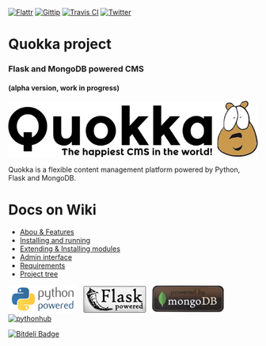 [![Flattr](http://api.flattr.com/button/flattr-badge-large.png)](http://flattr.com/thing/1680610/rochacbrunoquokka-on-GitHub)
[![Gittip](http://badgr.co/gittip/rochacbruno.png)](https://www.gittip.com/rochacbruno/)
[![Travis CI](http://badgr.co/travis-ci/pythonhub%2Fquokka.png)](https://travis-ci.org/pythonhub/quokka)
[![Twitter](http://badgr.co/twitter/@quokkaproject.png?bg=%2302779E)](http://twitter.com/quokkaproject)

Quokka project
===============================================

### Flask and MongoDB powered CMS
#### (alpha version, work in progress)

<p align="center">
<img src="docs/logo.png" alt="quokka cms" />
</p>


Quokka is a flexible content management platform powered by Python, Flask and MongoDB.


Docs on Wiki
===============================================

* [Abou & Features](/pythonhub/quokka/wiki/about)
* [Installing and running](/pythonhub/quokka/wiki/installation)
* [Extending & Installing modules](/pythonhub/quokka/wiki/plugins)
* [Admin interface](/pythonhub/quokka/wiki/screencast)
* [Requirements](/pythonhub/quokka/wiki/requirements)
* [Project tree](/pythonhub/quokka/wiki/project-tree)



![python](docs/python_powered.png)
&nbsp;
![flask](docs/flask_powered.png)
&nbsp;
![mongo](docs/mongo_powered.jpg)
&nbsp;
[![pythonhub](http://secure.gravatar.com/avatar/fa9ccd40c6da8a0a934a383ffeb988e6?s=78)](http://github.com/pythonhub)



[![Bitdeli Badge](https://d2weczhvl823v0.cloudfront.net/pythonhub/quokka/trend.png)](https://bitdeli.com/free "Bitdeli Badge")

